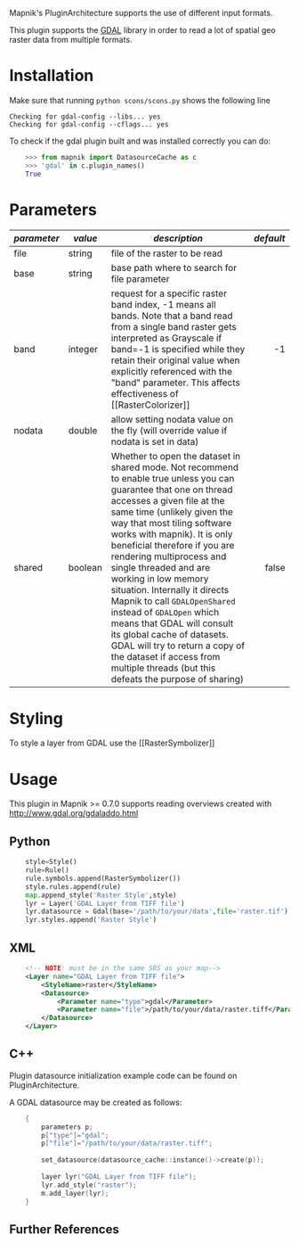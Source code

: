 Mapnik's PluginArchitecture supports the use of different input formats.

This plugin supports the [GDAL](http://www.gdal.org/) library in order to read a lot of spatial geo raster data from multiple formats.

# Installation

Make sure that running `python scons/scons.py` shows the following line

    Checking for gdal-config --libs... yes
    Checking for gdal-config --cflags... yes

To check if the gdal plugin built and was installed correctly you can do:

```python
    >>> from mapnik import DatasourceCache as c
    >>> 'gdal' in c.plugin_names()
    True
```

# Parameters

| *parameter* | *value*  | *description* | *default* |
|:------------|----------|---------------|----------:|
| file        | string   | file of the raster to be read | |
| base        | string   | base path where to search for file parameter | |
| band        | integer  | request for a specific raster band index, -1 means all bands. Note that a band read from a single band raster gets interpreted as Grayscale if band=-1 is specified while they retain their original value when explicitly referenced with the "band" parameter. This affects effectiveness of [[RasterColorizer]]  | -1 |
| nodata | double | allow setting nodata value on the fly (will override value if nodata is set in data) | |
| shared | boolean  | Whether to open the dataset in shared mode. Not recommend to enable true unless you can guarantee that one on thread accesses a given file at the same time (unlikely given the way that most tiling software works with mapnik). It is only beneficial therefore if you are rendering multiprocess and single threaded and are working in low memory situation. Internally it directs Mapnik to call `GDALOpenShared` instead of `GDALOpen` which means that GDAL will consult its global cache of datasets. GDAL will try to return a copy of the dataset if access from multiple threads (but this defeats the purpose of sharing) | false |

# Styling

To style a layer from GDAL use the [[RasterSymbolizer]]

# Usage

This plugin in Mapnik >= 0.7.0 supports reading overviews created with http://www.gdal.org/gdaladdo.html

## Python

```python
    style=Style()
    rule=Rule()
    rule.symbols.append(RasterSymbolizer())
    style.rules.append(rule)
    map.append_style('Raster Style',style)
    lyr = Layer('GDAL Layer from TIFF file')
    lyr.datasource = Gdal(base='/path/to/your/data',file='raster.tif')
    lyr.styles.append('Raster Style')
```

## XML

```xml
    <!-- NOTE: must be in the same SRS as your map-->
    <Layer name="GDAL Layer from TIFF file">
    	<StyleName>raster</StyleName>
    	<Datasource>
    		<Parameter name="type">gdal</Parameter>
    		<Parameter name="file">/path/to/your/data/raster.tiff</Parameter>
    	</Datasource>
    </Layer>
```

## C++

Plugin datasource initialization example code can be found on PluginArchitecture.

A GDAL datasource may be created as follows:

```c
    {
        parameters p;
        p["type"]="gdal";
        p["file"]="/path/to/your/data/raster.tiff";
    
        set_datasource(datasource_cache::instance()->create(p));
    
        layer lyr("GDAL Layer from TIFF file");
        lyr.add_style("raster");
        m.add_layer(lyr);
    }
```

## Further References